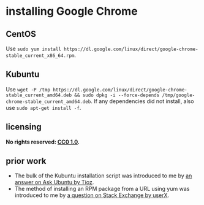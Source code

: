 # installing Google Chrome
## CentOS
Use `sudo yum install https://dl.google.com/linux/direct/google-chrome-stable_current_x86_64.rpm`.

## Kubuntu
Use `wget -P /tmp https://dl.google.com/linux/direct/google-chrome-stable_current_amd64.deb && sudo dpkg -i --force-depends /tmp/google-chrome-stable_current_amd64.deb`. If any dependencies did not install, also use `sudo apt-get install -f`.

## licensing
**No rights reserved: [CC0 1.0](https://creativecommons.org/publicdomain/zero/1.0/).**

## prior work
- The bulk of the Kubuntu installation script was introduced to me by [an answer on Ask Ubuntu by Tioz](https://askubuntu.com/questions/760085/how-do-you-install-google-chrome-on-ubuntu-16-04/760452#760452).
- The method of installing an RPM package from a URL using yum was introduced to me by [a question on Stack Exchange by userX](https://unix.stackexchange.com/questions/457130/install-google-chrome-in-centos).
